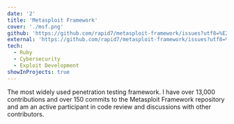 ```yaml
---
date: '2'
title: 'Metasploit Framework'
cover: './msf.png'
github: 'https://github.com/rapid7/metasploit-framework/issues?utf8=%E2%9C%93&q=author%3Acbrnrd'
external: 'https://github.com/rapid7/metasploit-framework/issues?utf8=%E2%9C%93&q=author%3Acbrnrd'
tech:
  - Ruby
  - Cybersecurity
  - Exploit Development
showInProjects: true
---
```


The most widely used penetration testing framework. I have over 13,000 contributions and over 150 commits to the Metasploit Framework repository and am an active participant in code review and discussions with other contributors.
